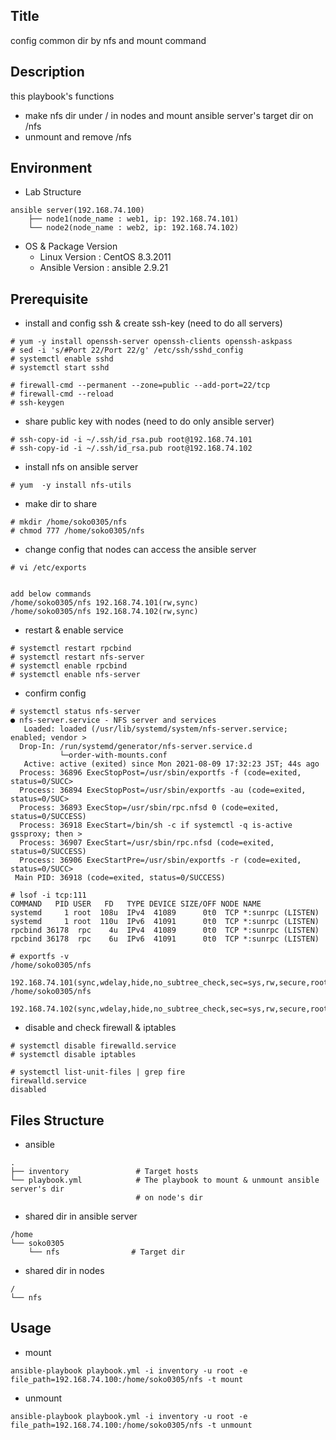 ## Title
config common dir by nfs and mount command


## Description
this playbook's functions
- make nfs dir under / in nodes and mount ansible server's target dir on /nfs 
- unmount and remove /nfs

## Environment
- Lab Structure
```
ansible server(192.168.74.100)               
    ├── node1(node_name : web1, ip: 192.168.74.101)
    └── node2(node_name : web2, ip: 192.168.74.102)
```

- OS & Package Version
    - Linux Version : CentOS 8.3.2011
    - Ansible Version : ansible 2.9.21


## Prerequisite
- install and config ssh & create ssh-key (need to do all servers)
```
# yum -y install openssh-server openssh-clients openssh-askpass
# sed -i 's/#Port 22/Port 22/g' /etc/ssh/sshd_config
# systemctl enable sshd
# systemctl start sshd

# firewall-cmd --permanent --zone=public --add-port=22/tcp
# firewall-cmd --reload
# ssh-keygen
```

- share public key with nodes (need to do only ansible server)
```
# ssh-copy-id -i ~/.ssh/id_rsa.pub root@192.168.74.101
# ssh-copy-id -i ~/.ssh/id_rsa.pub root@192.168.74.102
```

- install nfs on ansible server
```
# yum  -y install nfs-utils
```

- make dir to share
```
# mkdir /home/soko0305/nfs
# chmod 777 /home/soko0305/nfs
```

- change config that nodes can access the ansible server
```
# vi /etc/exports


add below commands
/home/soko0305/nfs 192.168.74.101(rw,sync)
/home/soko0305/nfs 192.168.74.102(rw,sync)
```

- restart & enable service
```
# systemctl restart rpcbind 
# systemctl restart nfs-server 
# systemctl enable rpcbind
# systemctl enable nfs-server
```

- confirm config
```
# systemctl status nfs-server
● nfs-server.service - NFS server and services
   Loaded: loaded (/usr/lib/systemd/system/nfs-server.service; enabled; vendor >
  Drop-In: /run/systemd/generator/nfs-server.service.d
           └─order-with-mounts.conf
   Active: active (exited) since Mon 2021-08-09 17:32:23 JST; 44s ago
  Process: 36896 ExecStopPost=/usr/sbin/exportfs -f (code=exited, status=0/SUCC>
  Process: 36894 ExecStopPost=/usr/sbin/exportfs -au (code=exited, status=0/SUC>
  Process: 36893 ExecStop=/usr/sbin/rpc.nfsd 0 (code=exited, status=0/SUCCESS)
  Process: 36918 ExecStart=/bin/sh -c if systemctl -q is-active gssproxy; then >
  Process: 36907 ExecStart=/usr/sbin/rpc.nfsd (code=exited, status=0/SUCCESS)
  Process: 36906 ExecStartPre=/usr/sbin/exportfs -r (code=exited, status=0/SUCC>
 Main PID: 36918 (code=exited, status=0/SUCCESS)

# lsof -i tcp:111
COMMAND   PID USER   FD   TYPE DEVICE SIZE/OFF NODE NAME
systemd     1 root  108u  IPv4  41089      0t0  TCP *:sunrpc (LISTEN)
systemd     1 root  110u  IPv6  41091      0t0  TCP *:sunrpc (LISTEN)
rpcbind 36178  rpc    4u  IPv4  41089      0t0  TCP *:sunrpc (LISTEN)
rpcbind 36178  rpc    6u  IPv6  41091      0t0  TCP *:sunrpc (LISTEN)

# exportfs -v
/home/soko0305/nfs
                192.168.74.101(sync,wdelay,hide,no_subtree_check,sec=sys,rw,secure,root_squash,no_all_squash)
/home/soko0305/nfs
                192.168.74.102(sync,wdelay,hide,no_subtree_check,sec=sys,rw,secure,root_squash,no_all_squash)

```

- disable and check firewall & iptables
```
# systemctl disable firewalld.service
# systemctl disable iptables

# systemctl list-unit-files | grep fire
firewalld.service                                                      disabled
```


## Files Structure
- ansible
```
.
├── inventory               # Target hosts
└── playbook.yml            # The playbook to mount & unmount ansible server's dir
                            # on node's dir
```

- shared dir in ansible server
```
/home
└── soko0305                
    └── nfs                # Target dir 
```

- shared dir in nodes
```
/
└── nfs                 
```

## Usage
- mount
```
ansible-playbook playbook.yml -i inventory -u root -e file_path=192.168.74.100:/home/soko0305/nfs -t mount

```

- unmount
```
ansible-playbook playbook.yml -i inventory -u root -e file_path=192.168.74.100:/home/soko0305/nfs -t unmount

```

